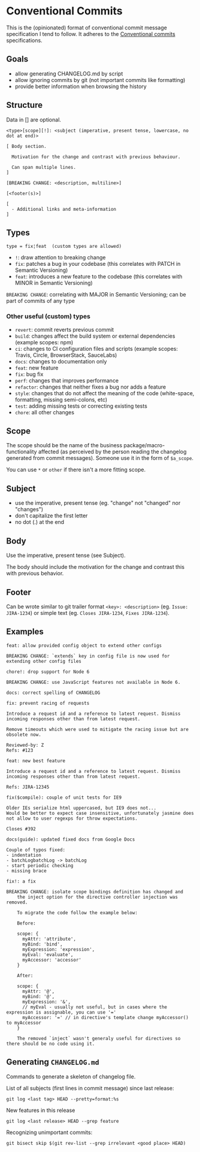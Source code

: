 # Conventional Commits

This is the (opinionated) format of conventional commit message specification I tend to follow.
It adheres to the [Conventional commits](https://www.conventionalcommits.org) specifications.

## Goals

* allow generating CHANGELOG.md by script
* allow ignoring commits by git (not important commits like formatting)
* provide better information when browsing the history

## Structure

Data in [] are optional.

```
<type>[scope][!]: <subject (imperative, present tense, lowercase, no dot at end)>

[ Body section.

  Motivation for the change and contrast with previous behaviour.

  Can span multiple lines.
]

[BREAKING CHANGE: <description, multiline>]

[<footer(s)>]

[
  - Additional links and meta-information
]
```

## Types

```
type = fix¦feat  (custom types are allowed)
```

* `!`: draw attention to breaking change
* `fix`: patches a bug in your codebase (this correlates with PATCH in Semantic Versioning)
* `feat`: introduces a new feature to the codebase (this correlates with MINOR in Semantic Versioning)

`BREAKING CHANGE`: correlating with MAJOR in Semantic Versioning; can be part of commits of any type

### Other useful (custom) types

* `revert`: commit reverts previous commit
* `build`: changes affect the build system or external dependencies (example scopes: npm)
* `ci`: changes to CI configuration files and scripts (example scopes: Travis, Circle, BrowserStack, SauceLabs)
* `docs`: changes to documentation only
* `feat`: new feature
* `fix`: bug fix
* `perf`: changes that improves performance
* `refactor`: changes that neither fixes a bug nor adds a feature
* `style`: changes that do not affect the meaning of the code (white-space, formatting, missing semi-colons, etc)
* `test`: adding missing tests or correcting existing tests
* `chore`: all other changes

## Scope

The scope should be the name of the business package/macro-functionality affected (as perceived by the person reading the changelog generated from commit messages).
Someone use it in the form of `$a_scope`.

You can use `*` or `other` if there isn't a more fitting scope.

## Subject

* use the imperative, present tense (eg. "change" not "changed" nor "changes")
* don't capitalize the first letter
* no dot (.) at the end

## Body

Use the imperative, present tense (see Subject).

The body should include the motivation for the change and contrast this with previous behavior.

## Footer

Can be wrote similar to git trailer format `<key>: <description>` (eg. `Issue: JIRA-1234`) or simple text (eg. `Closes JIRA-1234`, `Fixes JIRA-1234`).

## Examples

```
feat: allow provided config object to extend other configs

BREAKING CHANGE: `extends` key in config file is now used for extending other config files
```

```
chore!: drop support for Node 6

BREAKING CHANGE: use JavaScript features not available in Node 6.
```

```
docs: correct spelling of CHANGELOG
```

```
fix: prevent racing of requests

Introduce a request id and a reference to latest request. Dismiss
incoming responses other than from latest request.

Remove timeouts which were used to mitigate the racing issue but are
obsolete now.

Reviewed-by: Z
Refs: #123
```

```
feat: new best feature

Introduce a request id and a reference to latest request. Dismiss
incoming responses other than from latest request.

Refs: JIRA-12345
```

```
fix($compile): couple of unit tests for IE9

Older IEs serialize html uppercased, but IE9 does not...
Would be better to expect case insensitive, unfortunately jasmine does
not allow to user regexps for throw expectations.

Closes #392
```

```
docs(guide): updated fixed docs from Google Docs

Couple of typos fixed:
- indentation
- batchLogbatchLog -> batchLog
- start periodic checking
- missing brace
```

```
fix!: a fix

BREAKING CHANGE: isolate scope bindings definition has changed and
    the inject option for the directive controller injection was removed.
    
    To migrate the code follow the example below:
    
    Before:
    
    scope: {
      myAttr: 'attribute',
      myBind: 'bind',
      myExpression: 'expression',
      myEval: 'evaluate',
      myAccessor: 'accessor'
    }
    
    After:
    
    scope: {
      myAttr: '@',
      myBind: '@',
      myExpression: '&',
      // myEval - usually not useful, but in cases where the expression is assignable, you can use '='
      myAccessor: '=' // in directive's template change myAccessor() to myAccessor
    }
    
    The removed `inject` wasn't generaly useful for directives so there should be no code using it.
```

## Generating `CHANGELOG.md`
Commands to generate a skeleton of changelog file.

List of all subjects (first lines in commit message) since last release:
```
git log <last tag> HEAD --pretty=format:%s
```

New features in this release
```
git log <last release> HEAD --grep feature
```

Recognizing unimportant commits:
```
git bisect skip $(git rev-list --grep irrelevant <good place> HEAD)
```

